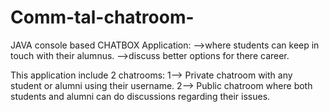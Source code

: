 # Comm-tal-chatroom-

JAVA console based CHATBOX Application:
-->where students can keep in touch with their alumnus.
-->discuss better options for there career.

This application include 2 chatrooms:
1--> Private chatroom with any student or alumni using their username.
2--> Public chatroom where both students and alumni can do discussions regarding their issues.
